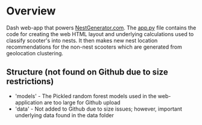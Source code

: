 # Overview


Dash web-app that powers [NestGenerator.com](http://www.nestgenerator.com). The [app.py](https://github.com/perryrjohnson/Bird_DS/blob/master/Application/app.py) file contains the code for creating the web HTML layout and underlying calculations used to classify scooter's into nests. It then makes new nest location recommendations for the non-nest scooters which are generated from geolocation clustering.

## Structure (not found on Github due to size restrictions)

* 'models' - The Pickled random forest models used in the web-application are too large for Github upload
* 'data' - Not added to Github due to size issues; however, important underlying data found in the data folder
